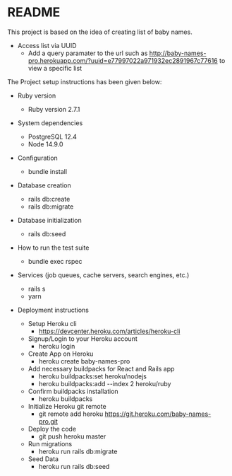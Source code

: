 # README

This project is based on the idea of creating list of baby names.

* Access list via UUID
  * Add a query paramater to the url such as http://baby-names-pro.herokuapp.com/?uuid=e77997022a971932ec2891967c77616 to view a specific list

The Project setup instructions has been given below:

* Ruby version
  + Ruby version 2.7.1

* System dependencies
  + PostgreSQL 12.4
  + Node 14.9.0

* Configuration
  + bundle install

* Database creation
  + rails db:create 
  + rails db:migrate 

* Database initialization
  + rails db:seed

* How to run the test suite
  + bundle exec rspec

* Services (job queues, cache servers, search engines, etc.)
  + rails s
  + yarn

* Deployment instructions
  - Setup Heroku cli
    + https://devcenter.heroku.com/articles/heroku-cli
  - Signup/Login to your Heroku account
    + heroku login
  - Create App on Heroku
    + heroku create baby-names-pro
  - Add necessary buildpacks for React and Rails app
    + heroku buildpacks:set heroku/nodejs
    + heroku buildpacks:add --index 2 heroku/ruby
  - Confirm buildpacks installation
    + heroku buildpacks
  - Initialize Heroku git remote
    + git remote add heroku https://git.heroku.com/baby-names-pro.git
  - Deploy the code
    + git push heroku master
  - Run migrations
    + heroku run rails db:migrate
  - Seed Data
    + heroku run rails db:seed
